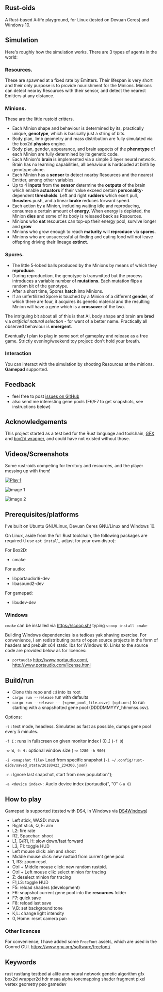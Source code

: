 
## Rust-oids

A Rust-based A-life playground, for Linux (tested on Devuan Ceres) and Windows 10.

## Simulation

Here's roughly how the simulation works. There are 3 types of agents in the world:

### Resources. 
These are spawned at a fixed rate by Emitters. Their lifespan is very short and their only purpose is to provide nourishment for the Minions. Minions can detect nearby Resources with their sensor, and detect the nearest Emitters at any distance.

### Minions. 
These are the little rustoid critters.
- Each Minion shape and behaviour is determined by its, practically unique, **genotype**, which is basically just a string of bits.
- Body plan, limb geometry and mass distribution are fully simulated via the box2d **physics** engine.
- Body plan, gender, appearance, and brain aspects of the **phenotype** of each Minion are fully determined by its genetic code.
- Each Minion's **brain** is implemented via a simple 3 layer neural network. Brain has no learning capabilities, all behaviour is hardcoded at birth by genotype alone.
- Each Minion has a **sensor** to detect nearby Resources and the nearest Emitter, among other variables.
- Up to 4 **inputs** from the **sensor** determine the **outputs** of the brain which enable **actuators** if their value exceed certain **personality**-dependent **thresholds**. Left and right **rudders** which exert pull, **thrusters** push, and a linear **brake** reduces forward speed.
- Each action by a Minion, including waiting idle and reproducing, consumes a certain amount of **energy**. When energy is depleted, the Minion **dies** and some of its body is released back as Resources.
- Minions who **eat** resources can top-up their energy pool, survive longer and **grow**
- Minions who grow enough to reach **maturity** will **reproduce** via **spores**.
- Minions who are unsuccessful at finding and eating food will not leave offspring driving their lineage **extinct**. 

### Spores.
- The little 5-lobed balls produced by the Minions by means of which they **reproduce**.
- During reproduction, the genotype is transmitted but the process introduces a variable number of **mutations**. Each mutation flips a random bit of the genotype.
- After a short time, Spores **hatch** into Minions.
- If an unfertilized Spore is touched by a Minion of a different **gender**, of which there are four, it acquires its genetic material and the resulting Minion will have a gene which is a **crossover** of the two.

The intriguing bit about all of this is that AI, body shape and brain are **bred** via *artificial natural selection* - for want of a better name. Practically all observed behaviour is **emergent**.

Eventually I plan to plug in some sort of gameplay and release as a free game. Strictly evening/weekend toy project: don't hold your breath.

### Interaction

You can interact with the simulation by shooting Resources at the minions. **Gamepad** supported.

## Feedback
- feel free to post [issues on GitHub](https://github.com/itadinanta/rust-oids/issues)
- also send me interesting gene pools (F6/F7 to get snapshots, see instructions below)

## Acknowledgements

This project started as a test bed for the Rust language and toolchain, [GFX](https://github.com/gfx-rs/gfx) and [box2d wrapper](https://github.com/Bastacyclop/rust_box2d), and could have not existed without those.

## Videos/Screenshots

Some rust-oids competing for territory and resources, and the player messing up with them!

[![Play 1](https://i.ytimg.com/vi/_854pBbodps/0.jpg)](https://youtu.be/_854pBbodps "Click to watch video")

![image 1](img/capture_0551.png)

![image 2](img/capture_1058.png)

## Prerequisites/platforms

I've built on Ubuntu GNU/Linux, Devuan Ceres GNU/Linux and Windows 10.

On Linux, aside from the full Rust toolchain, the following packages are required (I use `apt install`, adjust for your own distro):

For Box2D:

- cmake

For audio:

- libportaudio19-dev
- libasound2-dev

For gamepad:

- libudev-dev

### Windows

`cmake` can be installed via https://scoop.sh/ typing `scoop install cmake`

Building Windows dependencies is a tedious yak shaving exercise. For convenience, I am redistributing parts of open source projects in the form of headers and prebuilt x64 static libs for Windows 10.
Links to the source code are provided below as for licences:

- `portaudio` http://www.portaudio.com/, http://www.portaudio.com/license.html

## Build/run

- Clone this repo and ```cd``` into its root
- ```cargo run --release``` run with defaults
- ```cargo run --release -- [<gene_pool_file.csv>] [options]``` to run starting with a snapshotted gene pool (DDDDMMYYY_hhmmss.csv).

Options:

`-t`
:  text mode, headless. Simulates as fast as possible, dumps gene pool every 5 minutes. 

`-f I`
:  runs in fullscreen on given monitor index I (0..) (`-f 0`)

`-w W`, `-h H`
:  optional window size (`-w 1280 -h 900`)

`-i <snapshot file>`
Load from specific snapshot (`-i ~/.config/rust-oids/saved_state/20180423_234300.json`)

`-n`
:  Ignore last snapshot, start from new population");

`-a <device index>`
:  Audio device index (portaudio)", "0" (`-a 0`)


## How to play

Gamepad is supported (tested with DS4, in Windows via [DS4Windows](http://ds4windows.com/))

- Left stick, WASD: move
- Right stick, Q, E: aim
- L2: fire rate
- R2, Spacebar: shoot
- L1, G/R1, H: slow down/fast forward
- L3, F1: toggle HUD
- Left mouse click: aim and shoot
- Middle mouse click: new rustoid from current gene pool.
- 1, R3: zoom reset
- Ctrl + Middle mouse click: new random rustoid.
- Ctrl + Left mouse clik: select minion for tracing
- Z: deselect minion for tracing
- F1,L3: toggle HUD
- F5: reload shaders (development)
- F6: snapshot current gene pool into the **resources** folder
- F7: quick save
- F8: reload last save
- V,B: set background tone
- K,L: change light intensity
- 0, Home: reset camera pan

### Other licences

For convenience, I have added some `FreeFont` assets, which are used in the Conrod GUI.
https://www.gnu.org/software/freefont/

## Keywords

rust rustlang testbed ai alife ann neural network genetic algorithm gfx box2d wrapper2d hdr msaa alpha tonemapping shader fragment pixel vertex geometry pso gamedev
